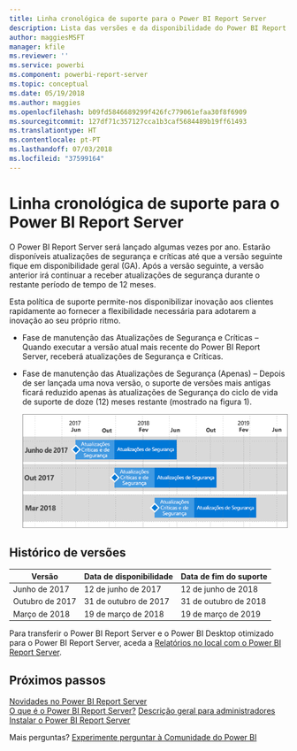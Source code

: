 ```yaml
---
title: Linha cronológica de suporte para o Power BI Report Server
description: Lista das versões e da disponibilidade do Power BI Report Server.
author: maggiesMSFT
manager: kfile
ms.reviewer: ''
ms.service: powerbi
ms.component: powerbi-report-server
ms.topic: conceptual
ms.date: 05/19/2018
ms.author: maggies
ms.openlocfilehash: b09fd5846689299f426fc779061efaa30f8f6909
ms.sourcegitcommit: 127df71c357127cca1b3caf5684489b19ff61493
ms.translationtype: HT
ms.contentlocale: pt-PT
ms.lasthandoff: 07/03/2018
ms.locfileid: "37599164"
---
```

# <a name="support-timeline-for-power-bi-report-server"></a>Linha cronológica de suporte para o Power BI Report Server
O Power BI Report Server será lançado algumas vezes por ano. Estarão disponíveis atualizações de segurança e críticas até que a versão seguinte fique em disponibilidade geral (GA). Após a versão seguinte, a versão anterior irá continuar a receber atualizações de segurança durante o restante período de tempo de 12 meses.

Esta política de suporte permite-nos disponibilizar inovação aos clientes rapidamente ao fornecer a flexibilidade necessária para adotarem a inovação ao seu próprio ritmo.

* Fase de manutenção das Atualizações de Segurança e Críticas – Quando executar a versão atual mais recente do Power BI Report Server, receberá atualizações de Segurança e Críticas.
* Fase de manutenção das Atualizações de Segurança (Apenas) – Depois de ser lançada uma nova versão, o suporte de versões mais antigas ficará reduzido apenas às atualizações de Segurança do ciclo de vida de suporte de doze (12) meses restante (mostrado na figura 1).

    ![Gráfico que ilustra o período de tempo de suporte](media/support-timeline/report-server-support-timeline-mar-2018.png)

## <a name="version-history"></a>Histórico de versões

| **Versão** | **Data de disponibilidade** | **Data de fim do suporte** |
| --- | --- | --- |
| Junho de 2017 |12 de junho de 2017 |12 de junho de 2018 |
| Outubro de 2017 |31 de outubro de 2017 |31 de outubro de 2018 |
| Março de 2018 | 19 de março de 2018 | 19 de março de 2019 |

Para transferir o Power BI Report Server e o Power BI Desktop otimizado para o Power BI Report Server, aceda a [Relatórios no local com o Power BI Report Server](https://powerbi.microsoft.com/report-server/).

## <a name="next-steps"></a>Próximos passos
[Novidades no Power BI Report Server](whats-new.md)  
[O que é o Power BI Report Server?](get-started.md)
[Descrição geral para administradores](admin-handbook-overview.md)  
[Instalar o Power BI Report Server](install-report-server.md)  

Mais perguntas? [Experimente perguntar à Comunidade do Power BI](https://community.powerbi.com/)

